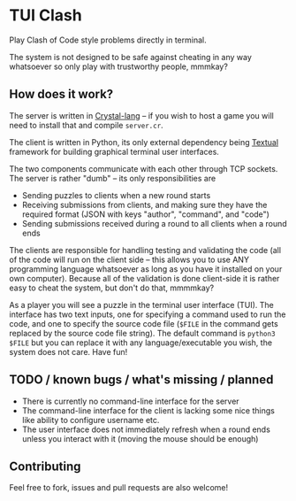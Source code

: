 # TUI Clash

Play Clash of Code style problems directly in terminal.

The system is not designed to be safe against cheating in any way whatsoever so only play with trustworthy people, mmmkay?

## How does it work?

The server is written in [Crystal-lang](https://crystal-lang.org/) – if you wish to host a game you will need to install that and compile `server.cr`.

The client is written in Python, its only external dependency being [Textual](https://textual.textualize.io/) framework for building graphical terminal user interfaces.

The two components communicate with each other through TCP sockets. The server is rather "dumb" – its only responsibilities are
* Sending puzzles to clients when a new round starts
* Receiving submissions from clients, and making sure they have the required format (JSON with keys "author", "command", and "code")
* Sending submissions received during a round to all clients when a round ends

The clients are responsible for handling testing and validating the code (all of the code will run on the client side – this allows you to use ANY programming language whatsoever as long as you have it installed on your own computer).
Because all of the validation is done client-side it is rather easy to cheat the system, but don't do that, mmmmkay?

As a player you will see a puzzle in the terminal user interface (TUI). The interface has two text inputs, one for specifying a command
used to run the code, and one to specify the source code file (`$FILE` in the command gets replaced by the source code file string). The
default command is `python3 $FILE` but you can replace it with any language/executable you wish, the system does not care.
Have fun!

## TODO / known bugs / what's missing / planned

* There is currently no command-line interface for the server
* The command-line interface for the client is lacking some nice things like ability to configure username etc.
* The user interface does not immediately refresh when a round ends unless you interact with it (moving the mouse should be enough)



## Contributing

Feel free to fork, issues and pull requests are also welcome!
